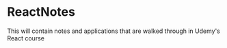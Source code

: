 # ReactNotes

This will contain notes and applications that are walked through in Udemy's React course
